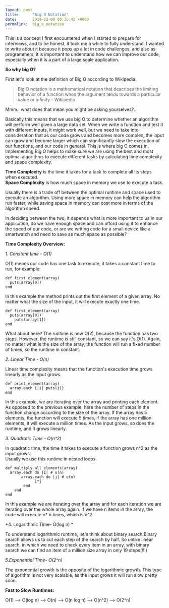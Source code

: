 ```yaml
---
layout: post
title:      "Big O Notation"
date:       2019-12-09 00:36:42 +0000
permalink:  big_o_notation
---
```



This is a concept I first encountered when I started to prepare for interviews, and to be honest, it took me a while to fully understand. 
I wanted to write about it because it pops up a lot in code challenges, and also as programmers, it is important to understand how we can improve our code, especially when it is a part of a large scale application. 

**So why big O?**

First let's look at the definition of Big O according to Wikipedia:

> Big O notation is a mathematical notation that describes the limiting behavior of a function when the argument tends towards a particular value or infinity - Wikipedia

Mmm.. what does that mean you might be asking yourselves?...

Basically this means that we use big O to determine whether an algorithm will perform well given a large data set.
When we write a function and test it with different inputs, it might work well, but we need to take into consideration that as our code grows and becomes more complex, the input can grow and become larger which can significantly slow the execution of our functions, and our code in general. This is where big O comes in.
Implementing Big O helps to make sure we are using the best and most optimal algorithms to execute different tasks by calculating time complexity and space complexity. 

**Time Complexity** is the time it takes for a task to complete all its steps when executed.  
**Space Complexity** is how much space in memory we use to execute a task.

Usually there is a trade off between the optimal runtime and space used to execute an algorithm. Using more space in memory can help the algorithm run faster, while saving space in memory can cost more in terms of the algorithm speed. 

In deciding between the two, it depends what is more important to us in our application, do we have enough space and can afford using it to enhance the speed of our code, or are we writing code for a small device like a smartwatch and need to save as much space as possible?

**Time Complexity Overview:** 

*1. Constant time - O(1)*

O(1) means our code has one task to execute, it takes a constant time to run, for example:

```
def first_element(array)
  puts(array[0])
end

```
In this example the method prints out the first element of a given array. No matter what the size of the input, it will execute exactly one time. 

```
def first_element(array)
  puts(array[0])
	puts(array[1])
end
```
What about here? 
The runtime is now O(2), because the function has two steps. However, the runtime is still constant, so we can say it's O(1). Again, no matter what is the size of the array, the function will run a fixed number of times, so the runtime in constant. 

*2. Linear Time - O(n)*

Linear time complexity means that the function's execution time grows linearly as the input grows. 

```
def print_element(array)
  array.each {|i| puts(i)}
end
```
In this example, we are iterating over the array and printing each element. As opposed to the previous example, here the number of steps in the function change according to the size of the array. If the array has 5 elements, the function will execute 5 times, if the array has one million elements, it will execute a million times. As the input grows, so does the runtime, and it grows linearly. 

*3. Quadratic Time - O(n^2)*

In quadratic time, the time it takes to execute a function grows n^2 as the input grows.  
Usually we use this runtime in nested loops. 

```
def multiply_all_elements(array)
  array.each do |i| # o(n)
	   array.each do |j| # o(n)
			 i*j
		end
	end
end
```
In this example we are iterating over the array and for each iteration we are iterating over the whole array again. If we have n items in the array, the code will execute n* n times, which is n^2. 

*4. Logarithmic Time- O(log n) *

To understand logarithmic runtime, let's think about binary search.Binary search allows us to cut each step of the search by half. So unlike linear search, in which we need to check every item in an array, with binary search we can find an item of a million size array  in only 19 steps(!!!)

*5.Exponential Time- O(2^n)* 

The exponential growth is the opposite of the logarithmic growth. This type of algorithm is not very scalable, as the input grows it will run slow pretty soon. 
 
**Fast to Slow Runtimes:**

O(1) --> O(log n) --> O(n) --> O(n log n) --> O(n^2) --> O(2^n)

